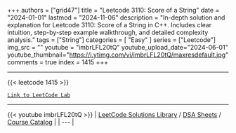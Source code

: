 
+++
authors = ["grid47"]
title = "Leetcode 3110: Score of a String"
date = "2024-01-01"
lastmod = "2024-11-06"
description = "In-depth solution and explanation for Leetcode 3110: Score of a String in C++. Includes clear intuition, step-by-step example walkthrough, and detailed complexity analysis."
tags = ["String"]
categories = [
    "Easy"
]
series = ["Leetcode"]
img_src = ""
youtube = "imbrLFL20tQ"
youtube_upload_date="2024-06-01"
youtube_thumbnail="https://i.ytimg.com/vi/imbrLFL20tQ/maxresdefault.jpg"
comments = true
index = 1415
+++



---
{{< leetcode 1415 >}}

[`Link to LeetCode Lab`](https://leetcode.com/problems/score-of-a-string/description/)

---
{{< youtube imbrLFL20tQ >}}
| [LeetCode Solutions Library](https://grid47.xyz/leetcode/) / [DSA Sheets](https://grid47.xyz/sheets/) / [Course Catalog](https://grid47.xyz/courses/) |
| --- |
